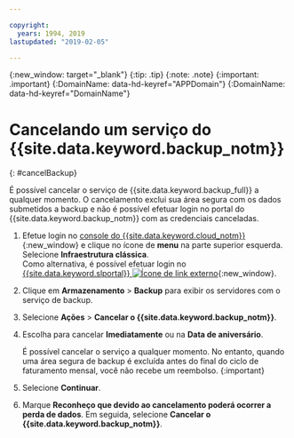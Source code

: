 ```yaml
---

copyright:
  years: 1994, 2019
lastupdated: "2019-02-05"

---
```

{:new_window: target="_blank"}
{:tip: .tip}
{:note: .note}
{:important: .important}
{:DomainName: data-hd-keyref="APPDomain"}
{:DomainName: data-hd-keyref="DomainName"}

# Cancelando um serviço do {{site.data.keyword.backup_notm}}
{: #cancelBackup}

É possível cancelar o serviço de {{site.data.keyword.backup_full}} a qualquer momento. O cancelamento exclui sua área segura com os dados submetidos a backup e não é possível efetuar login no portal do {{site.data.keyword.backup_notm}} com as credenciais canceladas.

1. Efetue login no [console do {{site.data.keyword.cloud_notm}}](https://{DomainName}/){:new_window} e clique no ícone de **menu** na parte superior esquerda. Selecione **Infraestrutura clássica**.<br/>
   Como alternativa, é possível efetuar login no [{{site.data.keyword.slportal}} ![Ícone de link externo](../../icons/launch-glyph.svg "Ícone de link externo")](https://control.softlayer.com/){:new_window}.
2. Clique em **Armazenamento** > **Backup** para exibir os
servidores com o serviço de backup.
3. Selecione **Ações** > **Cancelar o {{site.data.keyword.backup_notm}}**.
4. Escolha para cancelar **Imediatamente** ou na **Data de
aniversário**.

   É possível cancelar o serviço a qualquer momento. No entanto, quando uma área segura de backup é excluída antes do final do ciclo de faturamento mensal, você não recebe um reembolso.
   {:important}
5. Selecione **Continuar**.
6. Marque **Reconheço que devido ao cancelamento poderá ocorrer a perda de dados**. Em
seguida, selecione **Cancelar o {{site.data.keyword.backup_notm}}**.

